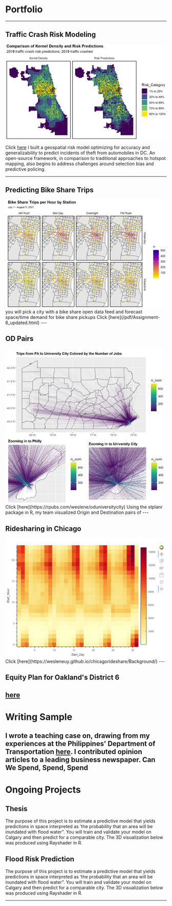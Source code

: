 # Portfolio

---

## Traffic Crash Risk Modeling
<img src="images/trafficcrash.jpg?raw=true"/>

Click [here](/pdf/Assignment-3-final.html)
I built a geospatial risk model optimizing for accuracy and generalizability to predict incidents of theft from automobiles in DC. An open-source framework, in comparison to traditional approaches to hotspot mapping, also begins to address challenges around selection bias and predictive policing.
 
---

## Predicting Bike Share Trips 
<img src="images/bikeshare.jpg?raw=true"/>
you will pick a city with a bike share open data feed and forecast space/time demand for bike share pickups
Click [here](/pdf/Assignment-6_updated.html)
---

## OD Pairs 
<img src="images/stplanr.jpg?raw=true"/>
Click [here](https://rpubs.com/weslene/oduniversitycity)
Using the stplanr package in R, my team visualized Origin and Destination pairs of 
---

## Ridesharing in Chicago 
<img src="images/rideshare.jpg?raw=true"/>
Click [here](https://wesleneuy.github.io/chicagorideshare/Background/)
---

## Equity Plan for Oakland's District 6 
[here](https://upenn.app.box.com/s/visk40didyr7tt4s5sioq10owt05dyy7)
---

# Writing Sample

I wrote a teaching case on, drawing from my experiences at the Philippines' Department of Transportation [here](/pdf/Teachingcase.pdf). I contributed opinion articles to a leading business newspaper. Can We Spend, Spend, Spend 
---

# Ongoing Projects

## Thesis
The purpose of this project is to estimate a predictive model that yields predictions in space interpreted as ‘the probability that an area will be inundated with flood water”. You will train and validate your model on Calgary and then predict for a comparable city. The 3D visualization below was produced using Rayshader in R.

## Flood Risk Prediction
The purpose of this project is to estimate a predictive model that yields predictions in space interpreted as ‘the probability that an area will be inundated with flood water”. You will train and validate your model on Calgary and then predict for a comparable city. The 3D visualization below was produced using Rayshader in R.

---
